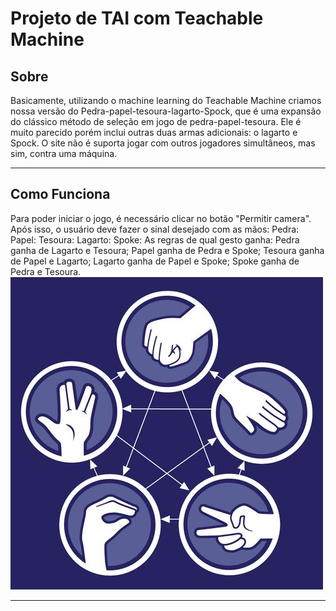 <h1>Projeto de TAI com Teachable Machine</h1>

<h2>Sobre</h2>
<p>Basicamente, utilizando o machine learning do Teachable Machine criamos nossa versão do Pedra-papel-tesoura-lagarto-Spock, que é uma expansão do clássico método de seleção em jogo de pedra-papel-tesoura. Ele é muito parecido porém inclui outras duas armas adicionais: o lagarto e Spock.
O site não é suporta jogar com outros jogadores simultâneos, mas sim, contra uma máquina.<p>
<hr>

<h2>Como Funciona</h2>
<p>Para poder iniciar o jogo, é necessário clicar no botão "Permitir camera". Após isso, o usuário deve fazer o sinal desejado com as mãos:
Pedra:
Papel:
Tesoura:
Lagarto:
Spoke: 
As regras de qual gesto ganha:
Pedra ganha de Lagarto e Tesoura;
Papel ganha de Pedra e Spoke;
Tesoura ganha de Papel e Lagarto;
Lagarto ganha de Papel e Spoke;
Spoke ganha de Pedra e Tesoura.
<br>
<img src="img.jpg">
</p>
<hr>
